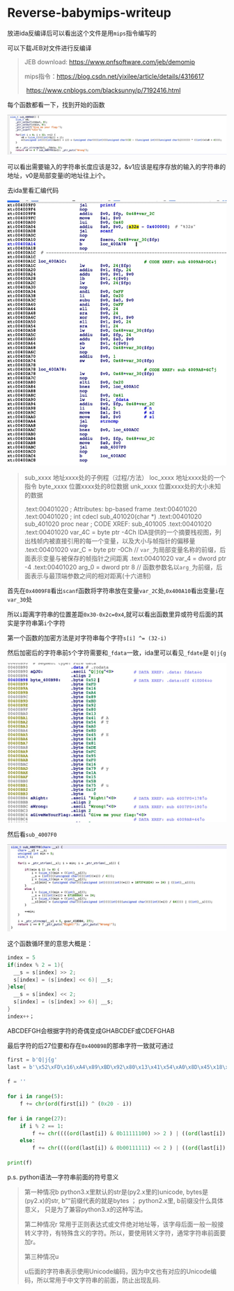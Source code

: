 # Reverse-babymips-writeup

放进ida反编译后可以看出这个文件是用`mips`指令编写的

可以下载JEB对文件进行反编译

> JEB download: https://www.pnfsoftware.com/jeb/demomip
>
> mips指令：https://blog.csdn.net/yixilee/article/details/4316617
>
> ​					https://www.cnblogs.com/blacksunny/p/7192416.html

每个函数都看一下，找到开始的函数

![1](./1.png)

可以看出需要输入的字符串长度应该是32，&v1应该是程序存放的输入的字符串的地址，v0是局部变量i的地址往上i个。

去ida里看汇编代码

![1](./2.png)

>sub_xxxx  地址xxxx处的子例程（过程/方法）
>loc_xxxx  地址xxxx处的一个指令
>byte_xxxx  位置xxxx处的8位数据
>unk_xxxx  位置xxxx处的大小未知的数据
>
>.text:00401020 ; Attributes: bp-based frame
>.text:00401020
>.text:00401020 ; int cdecl sub_401020(char *)
>.text:00401020 sub_401020  proc near   ; CODE XREF: sub_401005
>.text:00401020 
>.text:00401020 var_4C  = byte ptr -4Ch      IDA提供的一个摘要栈视图，列出栈帧内被直接引用的每一个变量，以及大小与帧指针的偏移量
>.text:00401020 var_C   = byte ptr -0Ch         // `var_`为局部变量名称的前缀，后面表示变量与被保存的帧指针之间距离
>.text:00401020 var_4   = dword ptr -4
>.text:00401020 arg_0   = dword ptr  8         // 函数参数名以`arg_`为前缀，后面表示与最顶端参数之间的相对距离(十六进制)

首先在`0x4009F8`看出`scanf`函数将字符串放在变量`var_2C`处,`0x400A10`看出变量`i`在`var_30`处

所以`i`距离字符串的位置差距`0x30-0x2c=0x4`,就可以看出函数里异或符号后面的其实是字符串第`i`个字符

第一个函数的加密方法是对字符串每个字符`s[i] ^= (32-i)`

然后加密后的字符串前`5`个字符需要和`_fdata`一致，ida里可以看见`_fdate`是 `Q|j{g`

![1](./3.png)


然后看`sub_4007F0`

![1](./4.png)

这个函数循环里的意思大概是：

```c
index = 5
if(index % 2 = 1){
  __s = s[index] >> 2;
  s[index] = (s[index] << 6)| __s;
}else{
  __s = s[index] << 2;
  s[index] = (s[index] >> 6)| __s;
}
index++；
```

ABCDEFGH会根据字符的奇偶变成GHABCDEF或CDEFGHAB

最后字符的后27位要和存在`0x400B98`的那串字符一致就可通过

```python
first = b'Q|j{g'
last = b'\x52\xFD\x16\xA4\x89\xBD\x92\x80\x13\x41\x54\xA0\x8D\x45\x18\x81\xDE\xFC\x95\xF0\x16\x79\x1A\x15\x5B\x75\x1F'

f = ''

for i in range(5):
    f += chr(ord(first[i]) ^ (0x20 - i))

for i in range(27):
    if i % 2 == 1:
        f += chr((((ord(last[i]) & 0b11111100) >> 2 ) | ((ord(last[i]) & 0b00000011) << 6 )) ^ (0x20 - 5 - i))
    else:
        f += chr((((ord(last[i]) & 0b00111111) << 2 ) | ((ord(last[i]) & 0b11000000) >> 6 )) ^ (0x20 - 5 - i))

print(f)
```

p.s. python语法—字符串前面的符号意义

>第一种情况b
>python3.x里默认的str是(py2.x里的)unicode, bytes是(py2.x)的str, b”“前缀代表的就是bytes ；
>python2.x里, b前缀没什么具体意义， 只是为了兼容python3.x的这种写法。
>
>第二种情况r
>常用于正则表达式或文件绝对地址等，该字母后面一般一般接转义字符，有特殊含义的字符。所以，要使用转义字符，通常字符串前面要加r。
>
>第三种情况u
>
>u后面的字符串表示使用Unicode编码，因为中文也有对应的Unicode编码，所以常用于中文字符串的前面，防止出现乱码.
>
>

